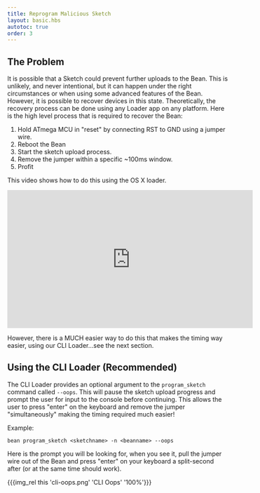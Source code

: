 ```yaml
---
title: Reprogram Malicious Sketch
layout: basic.hbs
autotoc: true
order: 3
---
```


## The Problem

It is possible that a Sketch could prevent further uploads to the Bean. This is unlikely, and never intentional, but it can happen under the right circumstances or when using some advanced features of the Bean. However, it is possible to recover devices in this state. Theoretically, the recovery process can be done using any Loader app on any platform. Here is the high level process that is required to recover the Bean:

1. Hold ATmega MCU in "reset" by connecting RST to GND using a jumper wire.
2. Reboot the Bean
3. Start the sketch upload process.
4. Remove the jumper within a specific ~100ms window.
5. Profit

This video shows how to do this using the OS X loader.

<iframe width="560" height="315" src="https://www.youtube.com/embed/I_4s842e7MU" frameborder="0" allowfullscreen></iframe>

However, there is a MUCH easier way to do this that makes the timing way easier, using our CLI Loader...see the next section.

## Using the CLI Loader (Recommended)

The CLI Loader provides an optional argument to the `program_sketch` command called `--oops`. This will pause the sketch upload progress and prompt the user for input to the console before continuing. This allows the user to press "enter" on the keyboard and remove the jumper "simultaneously" making the timing required much easier!

Example:

```
bean program_sketch <sketchname> -n <beanname> --oops
```

Here is the prompt you will be looking for, when you see it, pull the jumper wire out of the Bean and press "enter" on your keyboard a split-second after (or at the same time should work).

{{{img_rel this 'cli-oops.png' 'CLI Oops' '100%'}}}
